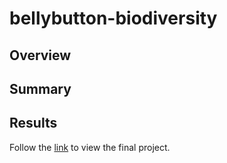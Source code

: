 # bellybutton-biodiversity

## Overview

## Summary

## Results
Follow the [link](https://emilybstevens.github.io/bellybutton-biodiversity/) to view the final project. 